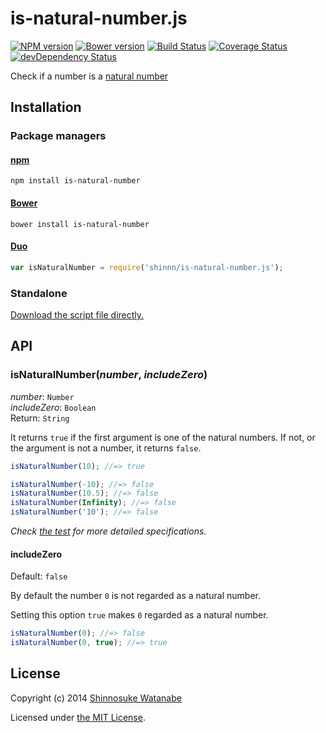 # is-natural-number.js

[![NPM version](https://badge.fury.io/js/is-natural-number.svg)](https://www.npmjs.org/package/is-natural-number)
[![Bower version](https://badge.fury.io/bo/is-natural-number.svg)](https://github.com/shinnn/is-natural-number.js/releases)
[![Build Status](https://travis-ci.org/shinnn/is-natural-number.js.svg?branch=master)](https://travis-ci.org/shinnn/is-natural-number.js)
[![Coverage Status](https://img.shields.io/coveralls/shinnn/is-natural-number.js.svg)](https://coveralls.io/r/shinnn/is-natural-number.js?branch=master)
[![devDependency Status](https://david-dm.org/shinnn/is-natural-number.js/dev-status.svg)](https://david-dm.org/shinnn/is-natural-number.js#info=devDependencies)

Check if a number is a [natural number](http://wikipedia.org/wiki/Natural_number)

## Installation

### Package managers

#### [npm](https://www.npmjs.org/)

```
npm install is-natural-number
```

#### [Bower](http://bower.io/)

```
bower install is-natural-number
```

#### [Duo](http://duojs.org/)

```javascript
var isNaturalNumber = require('shinnn/is-natural-number.js');
```

### Standalone

[Download the script file directly.](https://raw.githubusercontent.com/shinnn/is-natural-number.js/master/is-natural-number.js)

## API

### isNaturalNumber(*number*, *includeZero*)

*number*: `Number`  
*includeZero*: `Boolean`  
Return: `String`

It returns `true` if the first argument is one of the natural numbers. If not, or the argument is not a number, it returns `false`.

```javascript
isNaturalNumber(10); //=> true

isNaturalNumber(-10); //=> false
isNaturalNumber(10.5); //=> false
isNaturalNumber(Infinity); //=> false
isNaturalNumber('10'); //=> false
```

*Check [the test](./test.js) for more detailed specifications.*

#### includeZero

Default: `false`

By default the number `0` is not regarded as a natural number.

Setting this option `true` makes `0` regarded as a natural number.

```javascript
isNaturalNumber(0); //=> false
isNaturalNumber(0, true); //=> true
```

## License

Copyright (c) 2014 [Shinnosuke Watanabe](https://github.com/shinnn)

Licensed under [the MIT License](./LICENSE).

